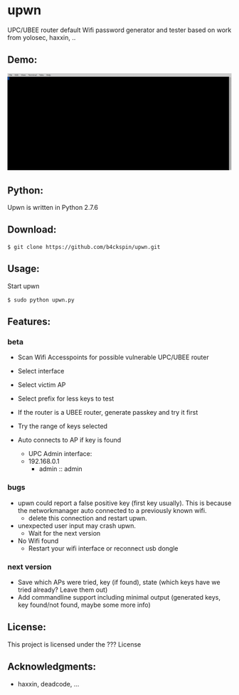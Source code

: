 # upwn
UPC/UBEE router default Wifi password generator and tester
based on work from yolosec, haxxin, .. 

## Demo:
![upwn usage](https://github.com/b4ckspin/upwn/blob/master/gif/tty.gif "upwn usage")

## Python:
Upwn is written in Python 2.7.6

## Download:
```
$ git clone https://github.com/b4ckspin/upwn.git
```

## Usage:
Start upwn
```
$ sudo python upwn.py
```

## Features:
### beta
- Scan Wifi Accesspoints for possible vulnerable UPC/UBEE router
- Select interface
- Select victim AP
- Select prefix for less keys to test
- If the router is a UBEE router, generate passkey and try it first
- Try the range of keys selected
- Auto connects to AP if key is found

  * UPC Admin interface:
  * 192.168.0.1
    * admin :: admin

### bugs
- upwn could report a false positive key (first key usually). This is because the networkmanager auto connected to a previously known wifi.
  * delete this connection and restart upwn.
- unexpected user input may crash upwn.
  * Wait for the next version
- No Wifi found
  * Restart your wifi interface or reconnect usb dongle

### next version
- Save which APs were tried, key (if found), state (which keys have we tried already? Leave them out)
- Add commandline support including minimal output (generated keys, key found/not found, maybe some more info)

## License:
This project is licensed under the ??? License 

## Acknowledgments:
* haxxin, deadcode, ...
